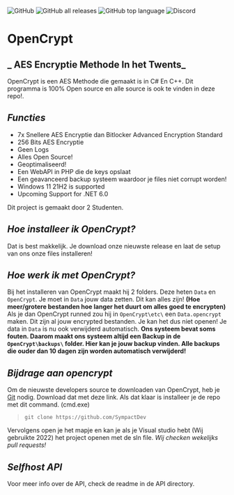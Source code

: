 ![GitHub](https://img.shields.io/github/license/SympactDev/OpenCrypt?style=flat-square) ![GitHub all releases](https://img.shields.io/github/downloads/SympactDev/OpenCrypt/total?style=flat-square) ![GitHub top language](https://img.shields.io/github/languages/top/SympactDev/OpenCrypt?style=flat-square) ![Discord](https://img.shields.io/discord/880411861202403361?style=flat-square)
# OpenCrypt
## _ AES Encryptie Methode In het Twents_



OpenCrypt is een AES Methode die gemaakt is in C# En C++. Dit programma is 100% Open source en alle source is ook te vinden in deze repo!.

## _Functies_
- 7x Snellere AES Encryptie dan Bitlocker Advanced Encryption Standard
- 256 Bits AES Encryptie
- Geen Logs
- Alles Open Source!
- Geoptimaliseerd! 
- Een WebAPI in PHP die de keys opslaat 
- Een geavanceerd backup systeem waardoor je files niet corrupt worden!
- Windows 11 21H2 is  supported
- Upcoming Support for .NET 6.0

Dit project is gemaakt door 2 Studenten. 

## _Hoe installeer ik OpenCrypt?_
Dat is best makkelijk. Je download onze nieuwste release en laat de setup van ons onze files installeren!

## _Hoe werk ik met OpenCrypt?_
Bij het installeren van OpenCrypt maakt hij 2 folders. Deze heten `Data` en `OpenCrypt`.
Je moet in `Data` jouw data zetten. Dit kan alles zijn! **(Hoe meer/grotere bestanden hoe langer het duurt om alles goed te encrypten)**
Als je dan OpenCrypt runned zou hij in `OpenCrypt\etc\` een `Data.opencrypt` maken. Dit zijn al jouw encrypted bestanden. Je kan het dus niet openen! Je data in `Data` is nu ook verwijderd automatisch. **Ons systeem bevat soms fouten. Daarom maakt ons systeem altijd een Backup in de ```OpenCrypt\backups\``` folder. Hier kan je jouw backup vinden. Alle backups die ouder dan 10 dagen zijn worden automatisch verwijderd!**

## _Bijdrage aan opencrypt_
Om de nieuwste developers source te downloaden van OpenCrypt, heb je [Git](https://git-scm.com/download/win) nodig. Download dat met deze link. Als dat klaar is installeer je de repo met dit command. (cmd.exe)
> ```git clone https://github.com/SympactDev```

Vervolgens open je het mapje en kan je als je Visual studio hebt (Wij gebruikte 2022) het project openen met de sln file.
*Wij checken wekelijks pull requests!*
## _Selfhost API_
Voor meer info over de API, check de readme in de API directory.


